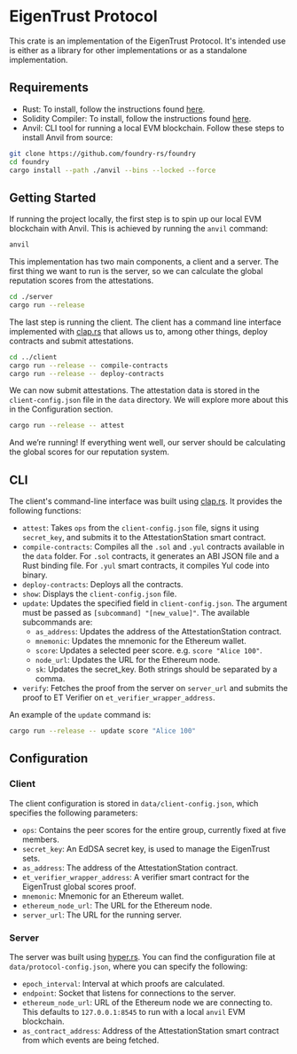 # EigenTrust Protocol

This crate is an implementation of the EigenTrust Protocol. It's intended use is either as a library for other implementations or as a standalone implementation.

## Requirements

- Rust: To install, follow the instructions found [here](https://www.rust-lang.org/tools/install).
- Solidity Compiler: To install, follow the instructions found [here](https://docs.soliditylang.org/en/v0.8.9/installing-solidity.html).
- Anvil: CLI tool for running a local EVM blockchain. Follow these steps to install Anvil from source:

```bash
git clone https://github.com/foundry-rs/foundry
cd foundry
cargo install --path ./anvil --bins --locked --force
```

## Getting Started

If running the project locally, the first step is to spin up our local EVM blockchain with Anvil. This is achieved by running the `anvil` command:

```bash
anvil
```

This implementation has two main components, a client and a server. The first thing we want to run is the server, so we can calculate the global reputation scores from the attestations.

```bash
cd ./server
cargo run --release
```

The last step is running the client. The client has a command line interface implemented with [clap.rs](http://clap.rs/) that allows us to, among other things, deploy contracts and submit attestations.

```bash
cd ../client
cargo run --release -- compile-contracts
cargo run --release -- deploy-contracts
```

We can now submit attestations. The attestation data is stored in the `client-config.json` file in the `data` directory. We will explore more about this in the Configuration section.

```bash
cargo run --release -- attest
```

And we’re running! If everything went well, our server should be calculating the global scores for our reputation system.

## CLI

The client's command-line interface was built using [clap.rs](http://clap.rs/). It provides the following functions:

- `attest`: Takes `ops` from the `client-config.json` file, signs it using `secret_key`, and submits it to the AttestationStation smart contract.
- `compile-contracts`: Compiles all the `.sol` and `.yul` contracts available in the `data` folder. For `.sol` contracts, it generates an ABI JSON file and a Rust binding file. For `.yul` smart contracts, it compiles Yul code into binary.
- `deploy-contracts`: Deploys all the contracts.
- `show`: Displays the `client-config.json` file.
- `update`: Updates the specified field in `client-config.json`. The argument must be passed as `[subcommand] "[new_value]"`. The available subcommands are:
    - `as_address`: Updates the address of the AttestationStation contract.
    - `mnemonic`: Updates the mnemonic for the Ethereum wallet.
    - `score`: Updates a selected peer score. e.g. `score "Alice 100"`.
    - `node_url`: Updates the URL for the Ethereum node.
    - `sk`: Updates the secret_key. Both strings should be separated by a comma.
- `verify`: Fetches the proof from the server on `server_url` and submits the proof to ET Verifier on `et_verifier_wrapper_address`.

An example of the `update` command is:

```bash
cargo run --release -- update score "Alice 100"
```

## Configuration

### Client

The client configuration is stored in `data/client-config.json`, which specifies the following parameters:

- `ops`: Contains the peer scores for the entire group, currently fixed at five members.
- `secret_key`: An EdDSA secret key, is used to manage the EigenTrust sets.
- `as_address`: The address of the AttestationStation contract.
- `et_verifier_wrapper_address`: A verifier smart contract for the EigenTrust global scores proof.
- `mnemonic`: Mnemonic for an Ethereum wallet.
- `ethereum_node_url`: The URL for the Ethereum node.
- `server_url`: The URL for the running server.

### Server

The server was built using [hyper.rs](http://hyper.rs/). You can find the configuration file at `data/protocol-config.json`, where you can specify the following:

- `epoch_interval`: Interval at which proofs are calculated.
- `endpoint`: Socket that listens for connections to the server.
- `ethereum_node_url`: URL of the Ethereum node we are connecting to. This defaults to `127.0.0.1:8545` to run with a local `anvil` EVM blockchain.
- `as_contract_address`: Address of the AttestationStation smart contract from which events are being fetched.
